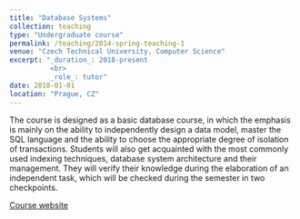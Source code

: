 ```yaml
---
title: "Database Systems"
collection: teaching
type: "Undergraduate course"
permalink: /teaching/2014-spring-teaching-1
venue: "Czech Technical University, Computer Science"
excerpt: "_duration_: 2018-present
          <br>
          _role_: tutor"
date: 2018-01-01
location: "Prague, CZ"
---
```


The course is designed as a basic database course, in which the emphasis is mainly on the ability to independently design a data model, master the SQL language and the ability to choose the appropriate degree of isolation of transactions. Students will also get acquainted with the most commonly used indexing techniques, database system architecture and their management. They will verify their knowledge during the elaboration of an independent task, which will be checked during the semester in two checkpoints.

[Course website](https://fel.cvut.cz/en/education/bk/predmety/50/10/p5010606.html)